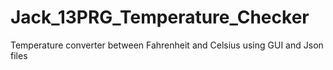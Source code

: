 # Jack_13PRG_Temperature_Checker
Temperature converter between Fahrenheit and Celsius using GUI and Json files
